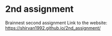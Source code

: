 # 2nd assignment
 Brainnest second assignment
Link to the website: https://shirvan1992.github.io/2nd_assignment/
